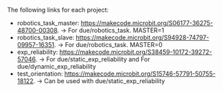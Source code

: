 The following links for each project:
* robotics_task_master: https://makecode.microbit.org/S06177-36275-48700-00308. -> For due/robotics_task. MASTER=1
* robotics_task_slave: https://makecode.microbit.org/S94928-74797-09957-16351. -> For due/robotics_task. MASTER=0
* exp_reliability: https://makecode.microbit.org/S38459-10172-39272-57046. -> For due/static_exp_reliability and For due/dynamic_exp_reliability 
* test_orientation: https://makecode.microbit.org/S15746-57791-50755-18122. -> Can be used with due/static_exp_reliability
